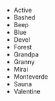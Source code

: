 - Active
- Bashed
- Beep
- Blue
- Devel
- Forest
- Grandpa
- Granny
- Mirai
- Monteverde
- Sauna
- Valentine
